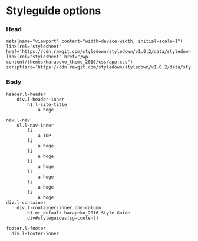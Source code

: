 # Styleguide options

### Head

    meta(name="viewport" content="width=device-width, initial-scale=1")
    link(rel='stylesheet' href='https://cdn.rawgit.com/styledown/styledown/v1.0.2/data/styledown.css')
    link(rel="stylesheet" href="/wp-content/themes/harapeko_theme_2016/css/app.css")
    script(src='https://cdn.rawgit.com/styledown/styledown/v1.0.2/data/styledown.js')

### Body

    header.l-header
        div.l-header-inner
            h1.l-site-title
                a hoge

    nav.l-nav
        ul.l-nav-inner
            li
                a TOP
            li
                a hoge
            li
                a hoge
            li
                a hoge
            li
                a hoge
            li
                a hoge
            li
                a hoge
    div.l-container
        div.l-container-inner.one-column
            h1.mt_default harapeko_2016 Style Guide
            div#styleguides(sg-content)

    footer.l-footer
      div.l-footer-inner